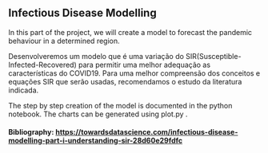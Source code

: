 
## Infectious Disease Modelling

In this part of the project, we will create a model to forecast the pandemic behaviour in a determined region.

Desenvolveremos um modelo que é uma variação do SIR(Susceptible-Infected-Recovered) para permitir uma melhor adequação as características do COVID19. Para uma melhor compreensão dos conceitos e equações SIR que serão usadas, recomendamos o estudo da literatura indicada. 

The step by step creation of the model is documented in the python notebook.
The charts can be generated using plot.py .


#### Bibliography: https://towardsdatascience.com/infectious-disease-modelling-part-i-understanding-sir-28d60e29fdfc
